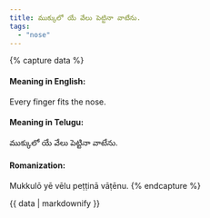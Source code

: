 ```yaml
---
title: ముక్కులో యే వేలు పెట్టినా వాటేను.
tags:
  - "nose"
---
```


{% capture data %}
#### Meaning in English:
Every finger fits the nose.

#### Meaning in Telugu:
ముక్కులో యే వేలు పెట్టినా వాటేను.

#### Romanization:
Mukkulō yē vēlu peṭṭinā vāṭēnu.
{% endcapture %}

{{ data | markdownify }}

